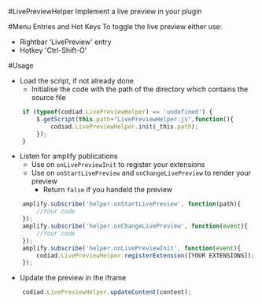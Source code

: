 #LivePreviewHelper
Implement a live preview in your plugin

#Menu Entries and Hot Keys
To toggle the live preview either use:

- Rightbar 'LivePreview' entry
- Hotkey 'Ctrl-Shift-O'

#Usage
- Load the script, if not already done
  - Initialise the code with the path of the directory which contains the source file
``` javascript
    if (typeof(codiad.LivePreviewHelper) == 'undefined') {
        $.getScript(this.path+"LivePreviewHelper.js",function(){
            codiad.LivePreviewHelper.init(_this.path);
        });
    }
```
- Listen for amplify publications
  - Use on `onLivePreviewInit` to register your extensions
  - Use on `onStartLivePreview` and `onChangeLivePreview` to render your preview
    - Return `false` if you handeld the preview
``` javascript
    amplify.subscribe('helper.onStartLivePreview', function(path){
        //Your code
    });
    amplify.subscribe('helper.onChangeLivePreview', function(event){
        //Your code
    });
    amplify.subscribe('helper.onLivePreviewInit', function(event){
        codiad.LivePreviewHelper.registerExtension([YOUR EXTENSIONS]);
    });
```
- Update the preview in the iframe
``` javascript
    codiad.LivePreviewHelper.updateContent(content);
```